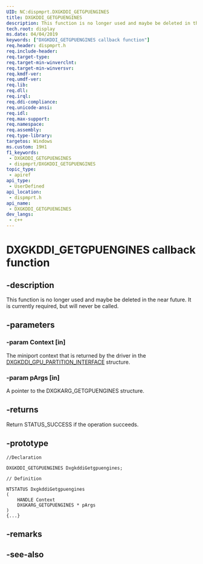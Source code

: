 ```yaml
---
UID: NC:dispmprt.DXGKDDI_GETGPUENGINES
title: DXGKDDI_GETGPUENGINES
description: This function is no longer used and maybe be deleted in the near future.  It is currently required, but will never be called.
tech.root: display
ms.date: 04/04/2019
keywords: ["DXGKDDI_GETGPUENGINES callback function"]
req.header: dispmprt.h
req.include-header: 
req.target-type: 
req.target-min-winverclnt: 
req.target-min-winversvr: 
req.kmdf-ver: 
req.umdf-ver: 
req.lib: 
req.dll: 
req.irql: 
req.ddi-compliance: 
req.unicode-ansi: 
req.idl: 
req.max-support: 
req.namespace: 
req.assembly: 
req.type-library: 
targetos: Windows
ms.custom: 19H1
f1_keywords:
 - DXGKDDI_GETGPUENGINES
 - dispmprt/DXGKDDI_GETGPUENGINES
topic_type:
 - apiref
api_type:
 - UserDefined
api_location:
 - dispmprt.h
api_name:
 - DXGKDDI_GETGPUENGINES
dev_langs:
 - c++
---
```


# DXGKDDI_GETGPUENGINES callback function


## -description

This function is no longer used and maybe be deleted in the near future.  It is currently required, but will never be called.

## -parameters

### -param Context [in]

The miniport context that is returned by the driver in the [DXGKDDI_GPU_PARTITION_INTERFACE](ns-dispmprt-_dxgkddi_gpu_partition_interface.md) structure.

### -param pArgs [in]

A pointer to the DXGKARG_GETGPUENGINES structure.

## -returns

Return STATUS_SUCCESS if the operation succeeds.

## -prototype

```
//Declaration

DXGKDDI_GETGPUENGINES DxgkddiGetgpuengines; 

// Definition

NTSTATUS DxgkddiGetgpuengines 
(
	HANDLE Context
	DXGKARG_GETGPUENGINES * pArgs
)
{...}

```

## -remarks

## -see-also


